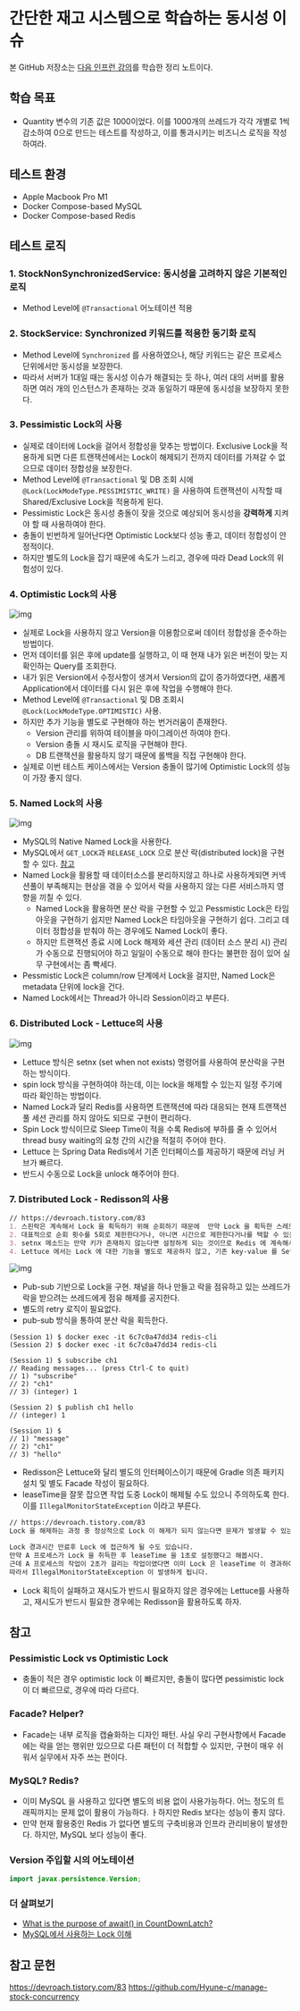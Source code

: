 # 간단한 재고 시스템으로 학습하는 동시성 이슈

본 GitHub 저장소는 [다음 인프런 강의](https://www.inflearn.com/course/%EB%8F%99%EC%8B%9C%EC%84%B1%EC%9D%B4%EC%8A%88-%EC%9E%AC%EA%B3%A0%EC%8B%9C%EC%8A%A4%ED%85%9C#reviews)를 학습한 정리 노트이다.

## 학습 목표

* Quantity 변수의 기존 값은 1000이었다. 이를 1000개의 쓰레드가 각각 개별로 1씩 감소하여 0으로 만드는 테스트를 작성하고, 이를 통과시키는 비즈니스 로직을 작성하여라.

## 테스트 환경

* Apple Macbook Pro M1
* Docker Compose-based MySQL
* Docker Compose-based Redis

## 테스트 로직

### 1. StockNonSynchronizedService: 동시성을 고려하지 않은 기본적인 로직

* Method Level에 `@Transactional` 어노테이션 적용

### 2. StockService: Synchronized 키워드를 적용한 동기화 로직

* Method Level에 `Synchronized` 를 사용하였으나, 해당 키워드는 같은 프로세스 단위에서만 동시성을 보장한다.
* 따라서 서버가 1대일 때는 동시성 이슈가 해결되는 듯 하나, 여러 대의 서버를 활용하면 여러 개의 인스턴스가 존재하는 것과 동일하기 때문에 동시성을 보장하지 못한다.

### 3. Pessimistic Lock의 사용

* 실제로 데이터에 Lock을 걸어서 정합성을 맞추는 방법이다. Exclusive Lock을 적용하게 되면 다른 트랜잭션에서는 Lock이 해제되기 전까지 데이터를 가져갈 수 없으므로 데이터 정합성을 보장한다.
* Method Level에 `@Transactional`  및 DB 조회 시에 `@Lock(LockModeType.PESSIMISTIC_WRITE)` 을 사용하여 트랜잭션이 시작할 때 Shared/Exclusive Lock을 적용하게 된다.
* Pessimistic Lock은 동시성 충돌이 잦을 것으로 예상되어 동시성을 **강력하게** 지켜야 할 때 사용하여야 한다.
* 충돌이 빈번하게 일어난다면 Optimistic Lock보다 성능 좋고, 데이터 정합성이 안정적이다.
* 하지만 별도의 Lock을 잡기 때문에 속도가 느리고, 경우에 따라 Dead Lock의 위험성이 있다.

### 4. Optimistic Lock의 사용

![img](https://cdn.discordapp.com/attachments/927446963614531624/1010730849752334476/unknown.png)

* 실제로 Lock을 사용하지 않고 Version을 이용함으로써 데이터 정합성을 준수하는 방법이다.
* 먼저 데이터를 읽은 후에 update를 실행하고, 이 때 현재 내가 읽은 버전이 맞는 지 확인하는 Query를 조회한다.
* 내가 읽은 Version에서 수정사항이 생겨서 Version의 값이 증가하였다면, 새롭게 Application에서 데이터를 다시 읽은 후에 작업을 수행해야 한다.
* Method Level에 `@Transactional` 및 DB 조회시 `@Lock(LockModeType.OPTIMISTIC)` 사용.
* 하지만 추가 기능을 별도로 구현해야 하는 번거러움이 존재한다.
  * Version 관리를 위하여 테이블을 마이그레이션 하여야 한다.
  * Version 충돌 시 재시도 로직을 구현해야 한다.
  * DB 트랜잭션을 활용하지 않기 때문에 롤백을 직접 구현해야 한다.
* 실제로 이번 테스트 케이스에서는 Version 충돌이 많기에 Optimistic Lock의 성능이 가장 좋지 않다.

### 5. Named Lock의 사용

![img](https://cdn.discordapp.com/attachments/927446963614531624/1010778948403212318/unknown.png)

* MySQL의 Native Named Lock을 사용한다.
* MySQL에서 `GET_LOCK`과 `RELEASE_LOCK` 으로 분산 락(distributed lock)을 구현할 수 있다. [참고](https://kwonnam.pe.kr/wiki/database/mysql/user_lock)
* Named Lock을 활용할 때 데이터소스를 분리하지않고 하나로 사용하게되면 커넥션풀이 부족해지는 현상을 겪을 수 있어서 락을 사용하지 않는 다른 서비스까지 영향을 끼칠 수 있다.
  * Named Lock을 활용하면 분산 락을 구현할 수 있고 Pessmistic Lock은 타임아웃을 구현하기 쉽지만 Named Lock은 타임아웃을 구현하기 쉽다. 그리고 데이터 정합성을 받춰야 하는 경우에도 Named Lock이 좋다.
  * 하지만 트랜잭션 종료 시에 Lock 해제와 세션 관리 (데이터 소스 분리 시) 관리가 수동으로 진행되어야 하고 일일이 수동으로 해야 한다는 불편한 점이 있어 실무 구현에서는 좀 빡세다. 
* Pessmistic Lock은 column/row 단계에서 Lock을 걸지만, Named Lock은 metadata 단위에 lock을 건다.
* Named Lock에서는 Thread가 아니라 Session이라고 부른다.

### 6. Distributed Lock - Lettuce의 사용

![img](https://cdn.discordapp.com/attachments/927446963614531624/1010789773864087552/unknown.png)

* Lettuce 방식은 setnx (set when not exists) 명령어를 사용하여 분산락을 구현하는 방식이다.
* spin lock 방식을 구현하여야 하는데, 이는 lock을 해제할 수 있는지 일정 주기에 따라 확인하는 방법이다.
* Named Lock과 달리 Redis를 사용하면 트랜잭션에 따라 대응되는 현재 트랜잭션 풀 세션 관리를 하지 않아도 되므로 구현이 편리하다.
* Spin Lock 방식이므로 Sleep Time이 적을 수록 Redis에 부하를 줄 수 있어서 thread busy waiting의 요청 간의 시간을 적절히 주어야 한다.
* Lettuce 는 Spring Data Redis에서 기존 인터페이스를 제공하기 때문에 러닝 커브가 빠르다.
* 반드시 수동으로 Lock을 unlock 해주어야 한다.

### 7. Distributed Lock - Redisson의 사용

```markdown
// https://devroach.tistory.com/83 
1. 스핀락은 계속해서 Lock 을 획득하기 위해 순회하기 때문에  만약 Lock 을 획득한 스레드나 프로세스가 Lock 을 정상적으로 해제해주지 못한다면 현재 스레드는 계속해서 락을 획득하려 시도하느라 어플리케이션이 중지될 것입니다.
2. 대표적으로 순회 횟수를 5회로 제한한다거나, 아니면 시간으로 제한한다거나를 택할 수 있을 겁니다.
3. setnx 메소드는 만약 키가 존재하지 않는다면 설정하게 되는 것이므로 Redis 에 계속해서 LockKeyName 이 존재하는지 확인해야만 합니다. 따라서 순회하는 동안 계속해서 Redis 에 요청을 보내게 되는 것이므로 스레드 혹은 프로세스가 많다면 Redis 에 부하가 가게 될 것입니다.
4. Lettuce 에서는 Lock 에 대한 기능을 별도로 제공하지 않고, 기존 key-value 를 Setting 하는 방법과 동일하게 사용합니다. 하지만 Redisson 에서는 RLock 이라는 클래스를 따로 제공합니다.
```

![img](https://cdn.discordapp.com/attachments/927446963614531624/1010790056031686706/unknown.png)

* Pub-sub 기반으로 Lock을 구현. 채널을 하나 만들고 락을 점유하고 있는 쓰레드가 락을 받으려는 쓰레드에게 점유 해제를 공지한다.
* 별도의 retry 로직이 필요없다.
* pub-sub 방식을 통하여 분산 락을 획득한다.

``` 
(Session 1) $ docker exec -it 6c7c0a47dd34 redis-cli
(Session 2) $ docker exec -it 6c7c0a47dd34 redis-cli

(Session 1) $ subscribe ch1
// Reading messages... (press Ctrl-C to quit)
// 1) "subscribe"
// 2) "ch1"
// 3) (integer) 1

(Session 2) $ publish ch1 hello
// (integer) 1

(Session 1) $
// 1) "message"
// 2) "ch1"
// 3) "hello"
```

* Redisson은 Lettuce와 달리 별도의 인터페이스이기 때문에 Gradle 의존 패키지 설치 및 별도 Facade 작성이 필요하다.
* leaseTime을 잘못 잡으면 작업 도중 Lock이 해제될 수도 있으니 주의하도록 한다. 이를 `IllegalMonitorStateException` 이라고 부른다.

```markdown
// https://devroach.tistory.com/83
Lock 을 해제하는 과정 중 정상적으로 Lock 이 해제가 되지 않는다면 문제가 발생할 수 있는데요. 그래서 Redisson 에서는 LockExpire 를 설정할 수 있도록 해줍니다. 그래서 Redison 의 tryLock Method 에서는 leaseTime 을 설정할 수 있습니다.

Lock 경과시간 만료후 Lock 에 접근하게 될 수도 있습니다.
만약 A 프로세스가 Lock 을 취득한 후 leaseTime 을 1초로 설정했다고 해봅시다.
근데 A 프로세스의 작업이 2초가 걸리는 작업이였다면 이미 Lock 은 leaseTime 이 경과하여 도중에 해제가 되었을 테고, A 프로세스는 Lock 에 대해서 Monitor 상태가 아닌데 Lock 을 해제하려고 할 것 입니다.
따라서 IllegalMonitorStateException 이 발생하게 됩니다.
```

* Lock 획득이 실패하고 재시도가 반드시 필요하지 않은 경우에는 Lettuce를 사용하고, 재시도가 반드시 필요한 경우에는 Redisson을 활용하도록 하자.

## 참고

### Pessimistic Lock vs Optimistic Lock

* 충돌이 적은 경우 optimistic lock 이 빠르지만, 충돌이 많다면 pessimistic lock 이 더 빠르므로, 경우에 따라 다르다.

### Facade? Helper?

* Facade는 내부 로직을 캡슐화하는 디자인 패턴. 사실 우리 구현사항에서 Facade에는 락을 얻는 행위만 있으므로 다른 패턴이 더 적합할 수 있지만, 구현이 매우 쉬워서 실무에서 자주 쓰는 편이다.

### MySQL? Redis?

* 이미 MySQL 을 사용하고 있다면 별도의 비용 없이 사용가능하다. 어느 정도의 트래픽까지는 문제 없이 활용이 가능하다. ㅏ하지만 Redis 보다는 성능이 좋지 않다.
* 만약 현재 활용중인 Redis 가 없다면 별도의 구축비용과 인프라 관리비용이 발생한다. 하지만, MySQL 보다 성능이 좋다.

### Version 주입할 시의 어노테이션

```java
import javax.persistence.Version;
```

### 더 살펴보기

* [What is the purpose of await() in CountDownLatch?](https://stackoverflow.com/questions/41866691/what-is-the-purpose-of-await-in-countdownlatch)
* [MySQL에서 사용하는 Lock 이해](http://web.bluecomtech.com/saltfactory/blog.saltfactory.net/database/introduce-mysql-lock.html)

## 참고 문헌

https://devroach.tistory.com/83
https://github.com/Hyune-c/manage-stock-concurrency
